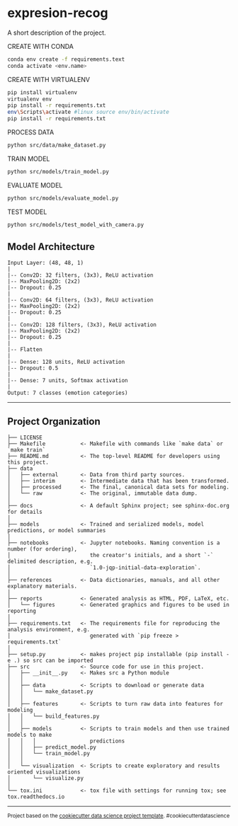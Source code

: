 expresion-recog
==============================

A short description of the project.

CREATE WITH CONDA 
```bash
conda env create -f requirements.text
conda activate <env.name>
```

CREATE WITH VIRTUALENV
```bash
pip install virtualenv
virtualenv env
pip install -r requirements.txt
env\Scripts\activate #linux source env/bin/activate
pip install -r requirements.txt
```

PROCESS DATA
```bash
python src/data/make_dataset.py
```

TRAIN MODEL
```bash
python src/models/train_model.py
```

EVALUATE MODEL
```bash
python src/models/evaluate_model.py
```

TEST MODEL
```bash
python src/models/test_model_with_camera.py
```

Model Architecture
------------
    Input Layer: (48, 48, 1)
    |
    |-- Conv2D: 32 filters, (3x3), ReLU activation
    |-- MaxPooling2D: (2x2)
    |-- Dropout: 0.25
    |
    |-- Conv2D: 64 filters, (3x3), ReLU activation
    |-- MaxPooling2D: (2x2)
    |-- Dropout: 0.25
    |
    |-- Conv2D: 128 filters, (3x3), ReLU activation
    |-- MaxPooling2D: (2x2)
    |-- Dropout: 0.25
    |
    |-- Flatten
    |
    |-- Dense: 128 units, ReLU activation
    |-- Dropout: 0.5
    |
    |-- Dense: 7 units, Softmax activation
    |
    Output: 7 classes (emotion categories)
------------


Project Organization
------------

    ├── LICENSE
    ├── Makefile           <- Makefile with commands like `make data` or `make train`
    ├── README.md          <- The top-level README for developers using this project.
    ├── data
    │   ├── external       <- Data from third party sources.
    │   ├── interim        <- Intermediate data that has been transformed.
    │   ├── processed      <- The final, canonical data sets for modeling.
    │   └── raw            <- The original, immutable data dump.
    │
    ├── docs               <- A default Sphinx project; see sphinx-doc.org for details
    │
    ├── models             <- Trained and serialized models, model predictions, or model summaries
    │
    ├── notebooks          <- Jupyter notebooks. Naming convention is a number (for ordering),
    │                         the creator's initials, and a short `-` delimited description, e.g.
    │                         `1.0-jqp-initial-data-exploration`.
    │
    ├── references         <- Data dictionaries, manuals, and all other explanatory materials.
    │
    ├── reports            <- Generated analysis as HTML, PDF, LaTeX, etc.
    │   └── figures        <- Generated graphics and figures to be used in reporting
    │
    ├── requirements.txt   <- The requirements file for reproducing the analysis environment, e.g.
    │                         generated with `pip freeze > requirements.txt`
    │
    ├── setup.py           <- makes project pip installable (pip install -e .) so src can be imported
    ├── src                <- Source code for use in this project.
    │   ├── __init__.py    <- Makes src a Python module
    │   │
    │   ├── data           <- Scripts to download or generate data
    │   │   └── make_dataset.py
    │   │
    │   ├── features       <- Scripts to turn raw data into features for modeling
    │   │   └── build_features.py
    │   │
    │   ├── models         <- Scripts to train models and then use trained models to make
    │   │   │                 predictions
    │   │   ├── predict_model.py
    │   │   └── train_model.py
    │   │
    │   └── visualization  <- Scripts to create exploratory and results oriented visualizations
    │       └── visualize.py
    │
    └── tox.ini            <- tox file with settings for running tox; see tox.readthedocs.io


--------

<p><small>Project based on the <a target="_blank" href="https://drivendata.github.io/cookiecutter-data-science/">cookiecutter data science project template</a>. #cookiecutterdatascience</small></p>
